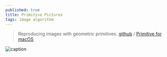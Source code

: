 ```yaml
---
published: true
title: Primitive Pictures
tags: image algorithm
---
```

> Reproducing images with geometric primitives. [github](https://github.com/fogleman/primitive) / [Primitive for macOS](https://primitive.lol/)

![caption](https://camo.githubusercontent.com/245d79acf729f0f5376677c3a3cef081630cf5e1/68747470733a2f2f7777772e6d69636861656c666f676c656d616e2e636f6d2f7374617469632f7072696d69746976652f6578616d706c65732f6d6f6e616c6973612e332e323030302e676966)
